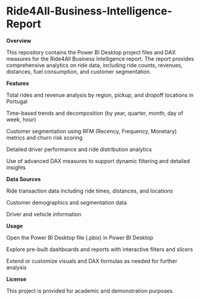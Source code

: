 # Ride4All-Business-Intelligence-Report

**Overview**

This repository contains the Power BI Desktop project files and DAX measures for the Ride4All Business Intelligence report. 
The report provides comprehensive analytics on ride data, including ride counts, revenues, distances, fuel consumption, and customer segmentation.

**Features**

Total rides and revenue analysis by region, pickup, and dropoff locations in Portugal

Time-based trends and decomposition (by year, quarter, month, day of week, hour)

Customer segmentation using RFM (Recency, Frequency, Monetary) metrics and churn risk scoring

Detailed driver performance and ride distribution analytics

Use of advanced DAX measures to support dynamic filtering and detailed insights

**Data Sources**

Ride transaction data including ride times, distances, and locations

Customer demographics and segmentation data

Driver and vehicle information

**Usage**

Open the Power BI Desktop file (.pbix) in Power BI Desktop

Explore pre-built dashboards and reports with interactive filters and slicers

Extend or customize visuals and DAX formulas as needed for further analysis

**License**

This project is provided for academic and demonstration purposes.
